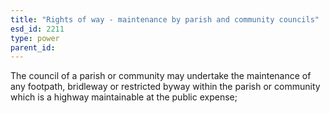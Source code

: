 ```yaml
---
title: "Rights of way - maintenance by parish and community councils"
esd_id: 2211
type: power
parent_id:  
---
```


The council of a parish or community may undertake the maintenance of any footpath, bridleway or restricted byway within the parish or community which is a highway maintainable at the public expense;

